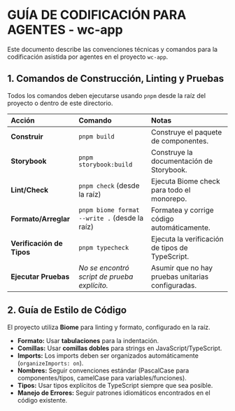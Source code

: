 # GUÍA DE CODIFICACIÓN PARA AGENTES - wc-app

Este documento describe las convenciones técnicas y comandos para la codificación asistida por agentes en el proyecto `wc-app`.

## 1. Comandos de Construcción, Linting y Pruebas

Todos los comandos deben ejecutarse usando `pnpm` desde la raíz del proyecto o dentro de este directorio.

| Acción | Comando | Notas |
| :--- | :--- | :--- |
| **Construir** | `pnpm build` | Construye el paquete de componentes. |
| **Storybook** | `pnpm storybook:build` | Construye la documentación de Storybook. |
| **Lint/Check** | `pnpm check` (desde la raíz) | Ejecuta Biome check para todo el monorepo. |
| **Formato/Arreglar** | `pnpm biome format --write .` (desde la raíz) | Formatea y corrige código automáticamente. |
| **Verificación de Tipos** | `pnpm typecheck` | Ejecuta la verificación de tipos de TypeScript. |
| **Ejecutar Pruebas** | *No se encontró script de prueba explícito.* | Asumir que no hay pruebas unitarias configuradas. |

## 2. Guía de Estilo de Código

El proyecto utiliza **Biome** para linting y formato, configurado en la raíz.

*   **Formato:** Usar **tabulaciones** para la indentación.
*   **Comillas:** Usar **comillas dobles** para strings en JavaScript/TypeScript.
*   **Imports:** Los imports deben ser organizados automáticamente (`organizeImports: on`).
*   **Nombres:** Seguir convenciones estándar (PascalCase para componentes/tipos, camelCase para variables/funciones).
*   **Tipos:** Usar tipos explícitos de TypeScript siempre que sea posible.
*   **Manejo de Errores:** Seguir patrones idiomáticos encontrados en el código existente.
